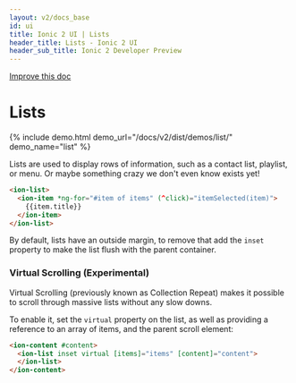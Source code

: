 ```yaml
---
layout: v2/docs_base
id: ui
title: Ionic 2 UI | Lists
header_title: Lists - Ionic 2 UI
header_sub_title: Ionic 2 Developer Preview
---
```

<div class="improve-docs">
  <a href='https://github.com/driftyco/ionic-site/edit/ionic2/docs/v2/ui/lists/index.md'>
    Improve this doc
  </a>
</div>

<h1 class="title">Lists</h1>

{% include demo.html demo_url="/docs/v2/dist/demos/list/" demo_name="list" %}

Lists are used to display rows of information, such as a contact list, playlist, or menu. Or maybe something crazy we don't even know exists yet!


```html
<ion-list>
  <ion-item *ng-for="#item of items" (^click)="itemSelected(item)">
    {{item.title}}
  </ion-item>
</ion-list>
```

By default, lists have an outside margin, to remove that add the `inset` property
to make the list flush with the parent container.

### Virtual Scrolling (Experimental)

Virtual Scrolling (previously known as Collection Repeat) makes it possible to scroll through
massive lists without any slow downs.

To enable it, set the `virtual` property on the list, as well as providing a
reference to an array of items, and the parent scroll element:

```html
<ion-content #content>
  <ion-list inset virtual [items]="items" [content]="content">
  </ion-list>
</ion-content>
```
